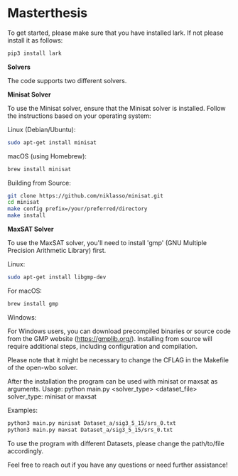 # Masterthesis

To get started, please make sure that you have installed lark.
If not please install it as follows:

```bash
pip3 install lark
```

**Solvers**

The code supports two different solvers.

**Minisat Solver**

To use the Minisat solver, ensure that the Minisat solver is installed. Follow the instructions based on your operating system:

Linux (Debian/Ubuntu):
```bash
sudo apt-get install minisat
```
macOS (using Homebrew):
```bash
brew install minisat
```
Building from Source:
```bash
git clone https://github.com/niklasso/minisat.git
cd minisat
make config prefix=/your/preferred/directory
make install
```
**MaxSAT Solver**

To use the MaxSAT solver, you'll need to install 'gmp' (GNU Multiple Precision Arithmetic Library) first.

Linux:
```bash
sudo apt-get install libgmp-dev
```
For macOS:
```bash
brew install gmp
```
Windows:

For Windows users, you can download precompiled binaries or source code from the GMP website (https://gmplib.org/). 
Installing from source will require additional steps, including configuration and compilation.

Please note that it might be necessary to change the CFLAG in the Makefile of the open-wbo solver.

After the installation the program can be used with minisat or maxsat as arguments.
Usage: python main.py <solver_type> <dataset_file>
solver_type: minisat or maxsat

Examples:

```bash
python3 main.py minisat Dataset_a/sig3_5_15/srs_0.txt         
python3 main.py maxsat Dataset_a/sig3_5_15/srs_0.txt
```
To use the program with different Datasets, please change the path/to/file accordingly.

Feel free to reach out if you have any questions or need further assistance!
